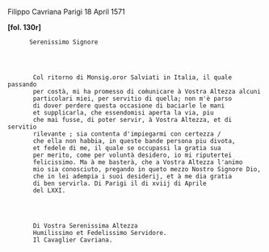 Filippo Cavriana
Parigi
18 April 1571



    
      
        
**[fol. 130r]**


        
          Serenissimo Signore
        


        
           Col ritorno di Monsig.oror Salviati in Italia, il quale passando 
           per costà, mi ha promesso di com̍unicare à Vostra Altezza alcuni 
           particolari miei, per servitio di quella; non m'è parso 
           di dover perdere questa occasione di baciarle le mani 
           et supplicarla, che essendomisi aperta la via, piu 
           che mai fusse, di poter servir, à Vostra Altezza, et di servitio 
           rilevante ; sia contenta d'impiegarmi con certezza / 
           che ella non habbia, in queste bande persona piu divota, 
           et fedele di me, il quale se occupassi la gratia sua 
           per merito, come per voluntà desidero, io mi riputertei 
           felicissimo. Ma à me basterà, che a Vostra Altezza l'animo 
           mio sia conosciuto, pregando in queto mezzo Nostro Signore Dio, 
           che in lei adempia i suoi desiderij, et à me dia gratia 
           di ben servirla. Di Parigi il di xviij di Aprile 
           del LXXI.
        


        
           Di Vostra Serenissima Altezza
           Humilissimo et Fedelissimo Servidore.
           Il Cavaglier Cavriana.
        


      
    
  